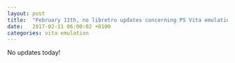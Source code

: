 ```yaml
---
layout: post
title:  "February 11th, no libretro updates concerning PS Vita emulation and emulators"
date:   2017-02-11 06:00:02 +0100
categories: vita emulation
---
```


No updates today!
